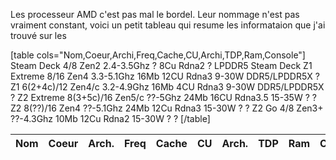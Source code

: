 
Les processeur AMD c'est pas mal le bordel. Leur nommage n'est pas vraiment constant, voici un petit tableau qui resume les informataion que j'ai trouvé sur les 

[table cols="Nom,Coeur,Archi,Freq,Cache,CU,Archi,TDP,Ram,Console"]
Steam Deck	4/8	Zen2	2.4-3.5Ghz	?	8Cu	Rdna2	?	LPDDR5	Steam Deck
Z1 Extreme	8/16	Zen4	3.3-5.1Ghz	16Mb	12CU	Rdna3	9-30W	DDR5/LPDDR5X	?
Z1  6(2+4c)/12  Zen4/c	3.2-4.9Ghz	16Mb	4CU	Rdna3	9-30W	DDR5/LPDDR5X	?
Z2 Extreme	8(3+5c)/16	Zen5/c	??-5Ghz	24Mb	16CU	Rdna3.5	15-35W	?	?
Z2	8(??)/16	Zen4	??-5.1Ghz	24Mb	12Cu	Rdna3	15-30W	?	?
Z2 Go	4/8	Zen3+	??-4.3Ghz	10Mb	12Cu	Rdna2	15-30W	?	?
[/table]

<table class="boxed">
	<thead>
		<tr>
			<th>Nom</th>
			<th>Coeur</th>
			<th>Arch.</th>
			<th>Freq</th>
			<th>Cache</th>
			<th>CU</th>
			<th>Arch.</th>
			<th>TDP</th>
			<th>Ram</th>
			<th>Console</th>
		</tr>
	</thead>
</table>
	
